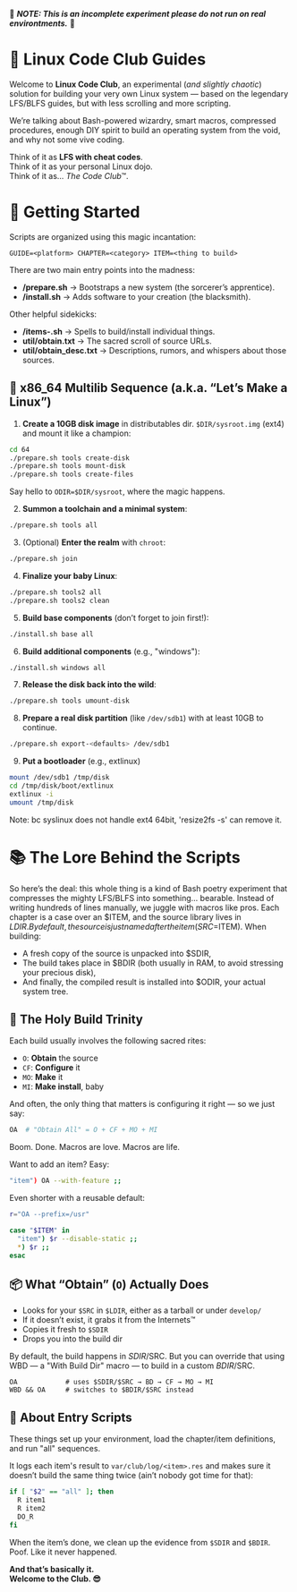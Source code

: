 🚧 ***NOTE: This is an incomplete experiment please do not run on real environtments.*** 🚧

# 🐧 Linux Code Club Guides
Welcome to **Linux Code Club**, an experimental (*and slightly chaotic*) solution for building your very own Linux system — based on the legendary LFS/BLFS guides, but with less scrolling and more scripting.

We’re talking about Bash-powered wizardry, smart macros, compressed procedures, enough DIY spirit to build an operating system from the void, and why not some vive coding.

Think of it as **LFS with cheat codes**.  
Think of it as your personal Linux dojo.  
Think of it as... *The Code Club*™.



# 🚀 Getting Started
Scripts are organized using this magic incantation:
```
GUIDE=<platform> CHAPTER=<category> ITEM=<thing to build>
```

There are two main entry points into the madness:
- **<guide>/prepare.sh** → Bootstraps a new system (the sorcerer’s apprentice).  
- **<guide>/install.sh** → Adds software to your creation (the blacksmith).

Other helpful sidekicks:
- **<guide>/items-<CHAPTER>.sh** → Spells to build/install individual things.
- **util/obtain.txt** → The sacred scroll of source URLs.
- **util/obtain_desc.txt** → Descriptions, rumors, and whispers about those sources.



## 🧪 x86_64 Multilib Sequence (a.k.a. “Let’s Make a Linux”)

1. **Create a 10GB disk image** in distributables dir. `$DIR/sysroot.img` (ext4) and mount it like a champion:

```bash
cd 64
./prepare.sh tools create-disk
./prepare.sh tools mount-disk
./prepare.sh tools create-files
```
Say hello to `ODIR=$DIR/sysroot`, where the magic happens.

2. **Summon a toolchain and a minimal system**:

```bash
./prepare.sh tools all
```

3. (Optional) **Enter the realm** with `chroot`:

```bash
./prepare.sh join
```

4. **Finalize your baby Linux**:

```bash
./prepare.sh tools2 all
./prepare.sh tools2 clean
```

5. **Build base components** (don’t forget to join first!):

```bash
./install.sh base all
```

6. **Build additional components** (e.g., "windows"):

```bash
./install.sh windows all
```

7. **Release the disk back into the wild**:

```bash
./prepare.sh tools umount-disk
```

8. **Prepare a real disk partition** (like `/dev/sdb1`) with at least 10GB to continue.
```bash
./prepare.sh export-<defaults> /dev/sdb1
```
9. **Put a bootloader**  (e.g., extlinux)
```bash
mount /dev/sdb1 /tmp/disk
cd /tmp/disk/boot/extlinux
extlinux -i 
umount /tmp/disk
```
Note: bc syslinux does not handle ext4 64bit, 'resize2fs -s' can remove it.

# 📚 The Lore Behind the Scripts
So here’s the deal: this whole thing is a kind of Bash poetry experiment that compresses the mighty LFS/BLFS into something... bearable.
Instead of writing hundreds of lines manually, we juggle with macros like pros.
Each chapter is a case over an $ITEM, and the source library lives in $LDIR. By default, the source is just named after the item (SRC=$ITEM).
When building:
- A fresh copy of the source is unpacked into $SDIR,
- The build takes place in $BDIR (both usually in RAM, to avoid stressing your precious disk),
- And finally, the compiled result is installed into $ODIR, your actual system tree.


## 🧙 The Holy Build Trinity
Each build usually involves the following sacred rites:
- `O`: **Obtain** the source  
- `CF`: **Configure** it  
- `MO`: **Make** it  
- `MI`: **Make install**, baby

And often, the only thing that matters is configuring it right — so we just say:

```bash
OA  # "Obtain All" = O + CF + MO + MI
```

Boom. Done. Macros are love. Macros are life.

Want to add an item? Easy:

```bash
"item") OA --with-feature ;;
```

Even shorter with a reusable default:

```bash
r="OA --prefix=/usr"

case "$ITEM" in
  "item") $r --disable-static ;;
  *) $r ;;
esac
```



## 📦 What “Obtain” (`O`) Actually Does

- Looks for your `$SRC` in `$LDIR`, either as a tarball or under `develop/`
- If it doesn’t exist, it grabs it from the Internets™
- Copies it fresh to `$SDIR`
- Drops you into the build dir 

By default, the build happens in $SDIR/$SRC. But you can override that using WBD — a "With Build Dir" macro — to build in a custom $BDIR/$SRC.
```
OA            # uses $SDIR/$SRC → BD → CF → MO → MI
WBD && OA     # switches to $BDIR/$SRC instead
```

## 🔁 About Entry Scripts

These things set up your environment, load the chapter/item definitions, and run "all" sequences.

It logs each item's result to `var/club/log/<item>.res` and makes sure it doesn’t build the same thing twice (ain’t nobody got time for that):

```bash
if [ "$2" == "all" ]; then
  R item1
  R item2
  DO_R
fi
```

When the item’s done, we clean up the evidence from `$SDIR` and `$BDIR`. Poof. Like it never happened.


**And that’s basically it.  
Welcome to the Club. 😎**
